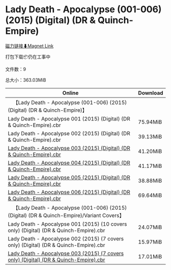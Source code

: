 # Lady Death - Apocalypse (001-006) (2015) (Digital) (DR & Quinch-Empire)

[磁力链接⬇Magnet Link](magnet:?xt=urn:btih:84f5ecfdec5cf85620a188929ed8cf7db667e9b3&dn=Lady%20Death%20-%20Apocalypse%20%28001-006%29%20%282015%29%20%28Digital%29%20%28DR%20%26%20Quinch-Empire%29)

打包下载📦仍在工事中

文件数：9

总大小：363.03MiB

Online | Download
--- | ---
&emsp;【Lady Death - Apocalypse (001-006) (2015) (Digital) (DR & Quinch-Empire)】 | 
Lady Death - Apocalypse 001 (2015) (Digital) (DR & Quinch-Empire).cbr | 75.94MiB
Lady Death - Apocalypse 002 (2015) (Digital) (DR & Quinch-Empire).cbr | 39.13MiB
[Lady Death - Apocalypse 003 (2015) (Digital) (DR & Quinch-Empire).cbr](https://github.com/alicewish/markdown/blob/master/comic/Lady-Death-Apocalypse-003-2015-Digital-DR-Quinch-Empire-cbr.md) | 41.20MiB
[Lady Death - Apocalypse 004 (2015) (Digital) (DR & Quinch-Empire).cbr](https://github.com/alicewish/markdown/blob/master/comic/Lady-Death-Apocalypse-004-2015-Digital-DR-Quinch-Empire-cbr.md) | 41.17MiB
[Lady Death - Apocalypse 005 (2015) (Digital) (DR & Quinch-Empire).cbr](https://github.com/alicewish/markdown/blob/master/comic/Lady-Death-Apocalypse-005-2015-Digital-DR-Quinch-Empire-cbr.md) | 38.88MiB
[Lady Death - Apocalypse 006 (2015) (Digital) (DR & Quinch-Empire).cbr](https://github.com/alicewish/markdown/blob/master/comic/Lady-Death-Apocalypse-006-2015-Digital-DR-Quinch-Empire-cbr.md) | 69.64MiB
&emsp;【Lady Death - Apocalypse (001-006) (2015) (Digital) (DR & Quinch-Empire)/Variant Covers】 | 
Lady Death - Apocalypse 001 (2015) (10 covers only) (Digital) (DR & Quinch-Empire).cbr | 24.07MiB
Lady Death - Apocalypse 002 (2015) (7 covers only) (Digital) (DR & Quinch-Empire).cbr | 15.97MiB
[Lady Death - Apocalypse 003 (2015) (7 covers only) (Digital) (DR & Quinch-Empire).cbr](https://github.com/alicewish/markdown/blob/master/comic/Lady-Death-Apocalypse-003-2015-7-covers-only-Digital-DR-Quinch-Empire-cbr.md) | 17.01MiB
